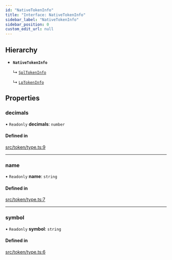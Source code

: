 ```yaml
---
id: "NativeTokenInfo"
title: "Interface: NativeTokenInfo"
sidebar_label: "NativeTokenInfo"
sidebar_position: 0
custom_edit_url: null
---
```


## Hierarchy

- **`NativeTokenInfo`**

  ↳ [`SplTokenInfo`](SplTokenInfo.md)

  ↳ [`LpTokenInfo`](LpTokenInfo.md)

## Properties

### decimals

• `Readonly` **decimals**: `number`

#### Defined in

[src/token/type.ts:9](https://github.com/alpha-defi/raydium-sdk/blob/5597113/src/token/type.ts#L9)

___

### name

• `Readonly` **name**: `string`

#### Defined in

[src/token/type.ts:7](https://github.com/alpha-defi/raydium-sdk/blob/5597113/src/token/type.ts#L7)

___

### symbol

• `Readonly` **symbol**: `string`

#### Defined in

[src/token/type.ts:6](https://github.com/alpha-defi/raydium-sdk/blob/5597113/src/token/type.ts#L6)
